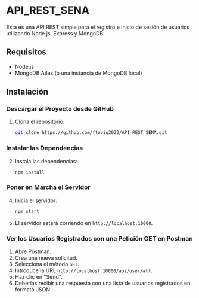 ﻿# API_REST_SENA

Esta es una API REST simple para el registro e inicio de sesión de usuarios utilizando Node.js, Express y MongoDB.

## Requisitos

- Node.js
- MongoDB Atlas (o una instancia de MongoDB local)

## Instalación

### Descargar el Proyecto desde GitHub

1. Clona el repositorio:

   ```sh
   git clone https://github.com/ftovio2023/API_REST_SENA.git
   ```

### Instalar las Dependencias

2. Instala las dependencias:

   ```sh
   npm install
   ```

### Poner en Marcha el Servidor

4. Inicia el servidor:

   ```sh
   npm start
   ```

5. El servidor estará corriendo en `http://localhost:10000`.

### Ver los Usuarios Registrados con una Petición GET en Postman

1. Abre Postman.
2. Crea una nueva solicitud.
3. Selecciona el método `GET`.
4. Introduce la URL `http://localhost:10000/api/user/all`.
5. Haz clic en "Send".
6. Deberías recibir una respuesta con una lista de usuarios registrados en formato JSON.
